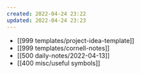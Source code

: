 ```yaml
---
created: 2022-04-24 23:22
updated: 2022-04-24 23:23
---
```

- [[999 templates/project-idea-template]]
- [[999 templates/cornell-notes]]
- [[500 daily-notes/2022-04-13]]
- [[400 misc/useful symbols]]
